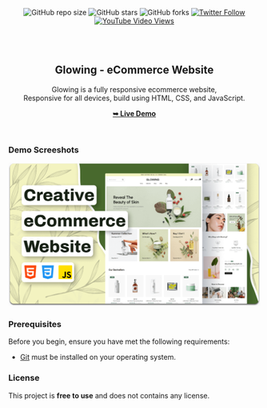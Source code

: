 <div align="center">
  
  ![GitHub repo size](https://img.shields.io/github/repo-size/codewithsadee/glowing)
  ![GitHub stars](https://img.shields.io/github/stars/codewithsadee/glowing?style=social)
  ![GitHub forks](https://img.shields.io/github/forks/codewithsadee/glowing?style=social)
[![Twitter Follow](https://img.shields.io/twitter/follow/codewithsadee_?style=social)](https://twitter.com/intent/follow?screen_name=codewithsadee_)
  [![YouTube Video Views](https://img.shields.io/youtube/views/AMI-6F7CSFc?style=social)](https://youtu.be/AMI-6F7CSFc)

  <br />
  <br />

  <h2 align="center">Glowing - eCommerce Website</h2>

  Glowing is a fully responsive ecommerce website, <br />Responsive for all devices, build using HTML, CSS, and JavaScript.

  <a href="https://glowing-ruby.vercel.app/"><strong>➥ Live Demo</strong></a>

</div>

<br />

### Demo Screeshots

![Glowing Desktop Demo](./readme-images/desktop.png "Desktop Demo")

### Prerequisites

Before you begin, ensure you have met the following requirements:

* [Git](https://git-scm.com/downloads "Download Git") must be installed on your operating system.


### License

This project is **free to use** and does not contains any license.
